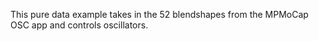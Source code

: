 This pure data example takes in the 52 blendshapes from the MPMoCap OSC app and controls oscillators.